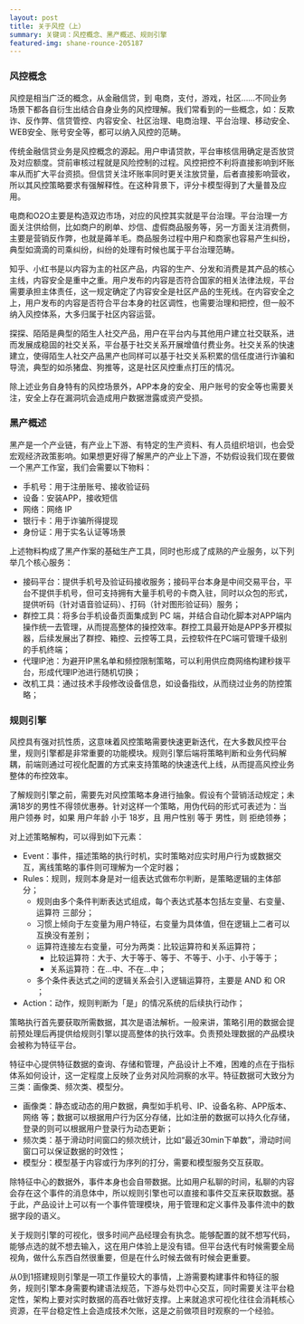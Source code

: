 ```yaml
---
layout: post
title: 关于风控（上）
summary: 关键词：风控概念、黑产概述、规则引擎
featured-img: shane-rounce-205187
---
```

### 风控概念

风控是相当广泛的概念，从金融信贷，到 电商，支付，游戏，社区......不同业务场景下都各自衍生出结合自身业务的风控理解。我们常看到的一些概念，如：反欺诈、反作弊、信贷管控、内容安全、社区治理、电商治理、平台治理、移动安全、WEB安全、账号安全等，都可以纳入风控的范畴。

传统金融信贷业务是风控概念的源起。用户申请贷款，平台审核信用确定是否放贷及对应额度。贷前审核过程就是风险控制的过程。风控把控不利将直接影响到坏账率从而扩大平台资损。但信贷关注坏账率同时更关注放贷量，后者直接影响营收，所以其风控策略要求有强解释性。在这种背景下，评分卡模型得到了大量普及应用。

电商和O2O主要是构造双边市场，对应的风控其实就是平台治理。平台治理一方面关注供给侧，比如商户的刷单、炒信、虚假商品服务等，另一方面关注消费侧，主要是营销反作弊，也就是薅羊毛。商品服务过程中用户和商家也容易产生纠纷，典型如滴滴的司乘纠纷，纠纷的处理有时候也属于平台治理范畴。

知乎、小红书是以内容为主的社区产品，内容的生产、分发和消费是其产品的核心主线，内容安全是重中之重。用户发布的内容是否符合国家的相关法律法规，平台需要承担主体责任，这一规定确定了内容安全是社区产品的生死线。在内容安全之上，用户发布的内容是否符合平台本身的社区调性，也需要治理和把控，但一般不纳入风控体系，大多归属于社区内容运营。

探探、陌陌是典型的陌生人社交产品，用户在平台内与其他用户建立社交联系，进而发展成稳固的社交关系，平台基于社交关系开展增值付费业务。社交关系的快速建立，使得陌生人社交产品黑产也同样可以基于社交关系积累的信任度进行诈骗和导流，典型的如杀猪盘、狗推等，这是社区风控重点打压的情况。

除上述业务自身特有的风控场景外，APP本身的安全、用户账号的安全等也需要关注，安全上存在漏洞坑会造成用户数据泄露或资产受损。

### 黑产概述

黑产是一个产业链，有产业上下游、有特定的生产资料、有人员组织培训，也会受宏观经济政策影响。如果想更好得了解黑产的产业上下游，不妨假设我们现在要做一个黑产工作室，我们会需要以下物料：

- 手机号：用于注册账号、接收验证码
- 设备：安装APP，接收短信
- 网络：网络 IP
- 银行卡：用于诈骗所得提现
- 身份证：用于实名认证等场景

上述物料构成了黑产作案的基础生产工具，同时也形成了成熟的产业服务，以下列举几个核心服务：

- 接码平台：提供手机号及验证码接收服务；接码平台本身是中间交易平台，平台不提供手机号，但可支持拥有大量手机号的卡商入驻，同时以众包的形式，提供听码（针对语音验证码）、打码（针对图形验证码）服务；
- 群控工具：将多台手机设备页面集成到 PC 端，并结合自动化脚本对APP端内操作统一去管理，从而提高整体的操控效率。群控工具最开始是APP多开模拟器，后续发展出了群控、箱控、云控等工具，云控软件在PC端可管理千级别的手机终端；
- 代理IP池：为避开IP黑名单和频控限制策略，可以利用供应商网络构建秒拨平台，形成代理IP池进行随机切换；
- 改机工具：通过技术手段修改设备信息，如设备指纹，从而绕过业务的防控策略；


### 规则引擎

风控具有强对抗性质，这意味着风控策略需要快速更新迭代，在大多数风控平台里，规则引擎都是非常重要的功能模块。规则引擎后端将策略判断和业务代码解耦，前端则通过可视化配置的方式来支持策略的快速迭代上线，从而提高风控业务整体的布控效率。

了解规则引擎之前，需要先对风控策略本身进行抽象。假设有个营销活动规定；未满18岁的男性不得领优惠券。针对这样一个策略，用伪代码的形式可表述为：当 用户领券 时，如果 用户年龄 小于 18岁，且 用户性别 等于 男性，则 拒绝领券；

对上述策略解构，可以得到如下元素：

- Event：事件，描述策略的执行时机，实时策略对应实时用户行为或数据交互，离线策略的事件则可理解为一个定时器；
- Rules：规则，规则本身是对一组表达式做布尔判断，是策略逻辑的主体部分；
    - 规则由多个条件判断表达式组成，每个表达式基本包括左变量、右变量、运算符 三部分；
    - 习惯上倾向于左变量为用户特征，右变量为具体值，但在逻辑上二者可以互换没有差别；
    - 运算符连接左右变量，可分为两类：比较运算符和关系运算符；
        - 比较运算符：大于、大于等于、等于、不等于、小于、小于等于；
        - 关系运算符：在...中、不在...中；
    - 多个条件表达式之间的逻辑关系会引入逻辑运算符，主要是 AND 和 OR ；
- Action：动作，规则判断为「是」的情况系统的后续执行动作；

策略执行首先要获取所需数据，其次是语法解析。一般来讲，策略引用的数据会提前预处理后再提供给规则引擎以提高整体的执行效率。负责预处理数据的产品模块会被称为特征平台。

特征中心提供特征数据的查询、存储和管理，产品设计上不难，困难的点在于指标体系如何设计，这一定程度上反映了业务对风险洞察的水平。特征数据可大致分为三类：画像类、频次类、模型分。

- 画像类：静态或动态的用户数据，典型如手机号、IP、设备名称、APP版本、网络 等；数据可以根据用户行为区分存储，比如注册的数据可以持久化存储，登录的则可以根据用户登录行为动态更新；
- 频次类：基于滑动时间窗口的频次统计，比如“最近30min下单数”，滑动时间窗口可以保证数据的时效性；
- 模型分：模型基于内容或行为序列的打分，需要和模型服务交互获取。

除特征中心的数据外，事件本身也会自带数据。比如用户私聊的时间，私聊的内容会存在这个事件的消息体中，所以规则引擎也可以直接和事件交互来获取数据。基于此，产品设计上可以有一个事件管理模块，用于管理和定义事件及事件流中的数据字段的语义。

关于规则引擎的可视化，很多时间产品经理会有执念。能够配置的就不想写代码，能够点选的就不想去输入，这在用户体验上是没有错。但平台迭代有时候需要全局视角，做什么东西自然很重要，但是在什么时候去做有时候会更重要。

从0到1搭建规则引擎是一项工作量较大的事情，上游需要构建事件和特征的服务，规则引擎本身需要构建语法规范，下游与处罚中心交互，同时需要关注平台稳定性，架构上要对实时数据的高吞吐做好支撑。上来就追求可视化往往会消耗核心资源，在平台稳定性上会造成技术欠账，这是之前做项目时观察的一个经验。
